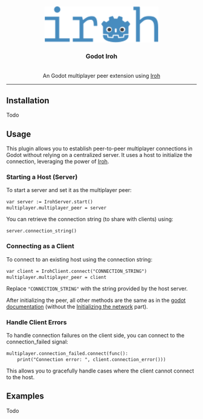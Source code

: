 <a id="readme-top"></a>
<div align="center">

</div>

<!-- PROJECT LOGO -->
<br />
<div align="center">
  <img src="images/logo.svg" alt="Logo" width="300">
  <h3 align="center">Godot Iroh</h3>
  <p align="center">
    <br />
    An Godot multiplayer peer extension using <a href="https://www.iroh.computer/">Iroh</a>  
  </p>
</div>

---

## Installation

Todo

## Usage

This plugin allows you to establish peer-to-peer multiplayer connections in Godot without relying on a centralized server. It uses a host to initialize the connection, leveraging the power of [Iroh](https://www.iroh.computer/).

### Starting a Host (Server)

To start a server and set it as the multiplayer peer:

```gdscript
var server := IrohServer.start()
multiplayer.multiplayer_peer = server
```

You can retrieve the connection string (to share with clients) using:

```gdscript
server.connection_string()
```

### Connecting as a Client

To connect to an existing host using the connection string:

```gdscript
var client = IrohClient.connect("CONNECTION_STRING")
multiplayer.multiplayer_peer = client
```

Replace `"CONNECTION_STRING"` with the string provided by the host server.

After initializing the peer, all other methods are the same as in the [godot documentation](https://docs.godotengine.org/en/stable/tutorials/networking/high_level_multiplayer.html) (without the [Initializing the network](https://docs.godotengine.org/en/stable/tutorials/networking/high_level_multiplayer.html#initializing-the-network) part).

### Handle Client Errors

To handle connection failures on the client side, you can connect to the connection_failed signal:

```gdscript
multiplayer.connection_failed.connect(func():
    print("Connection error: ", client.connection_error()))
```
This allows you to gracefully handle cases where the client cannot connect to the host.

## Examples

Todo